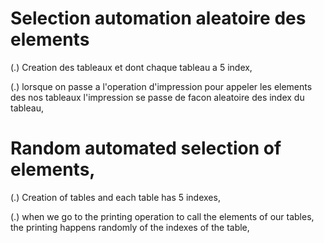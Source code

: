 # Selection automation aleatoire des elements

(.) Creation des tableaux et dont chaque tableau a 5 index,


(.) lorsque on passe a l'operation d'impression  pour appeler les elements des nos tableaux l'impression se  passe de facon aleatoire des index du tableau,


# Random automated selection of elements,
(.) Creation of tables and each table has 5 indexes,

(.) when we go to the printing operation to call the elements of our tables, the printing happens randomly of the indexes of the table,
